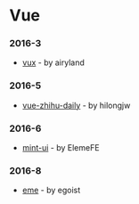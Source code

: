 # Vue


### 2016-3
- [vux](https://github.com/airyland/vux) - by airyland

### 2016-5
- [vue-zhihu-daily](https://github.com/hilongjw/vue-zhihu-daily) - by hilongjw

### 2016-6
- [mint-ui](https://github.com/ElemeFE/mint-ui) - by ElemeFE

### 2016-8
- [eme](https://github.com/egoist/eme) - by egoist
